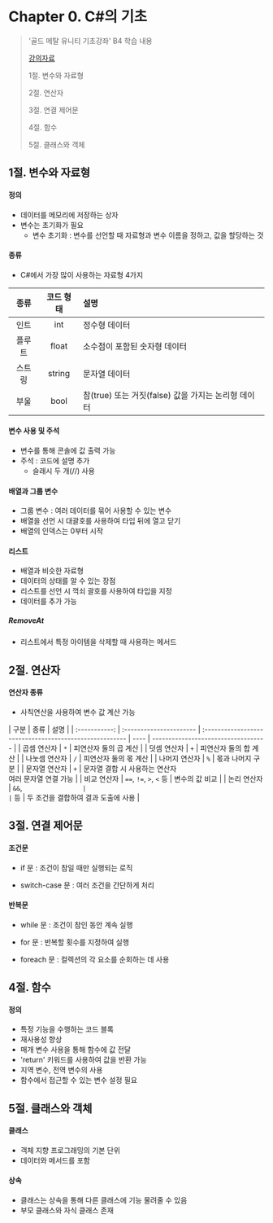 # Chapter 0. C#의 기초

> '골드 메탈 유니티 기초강좌' B4 학습 내용
>
> [강의자료](https://www.youtube.com/watch?v=j6XLEqgq-dE&list=PLO-mt5Iu5TeYI4dbYwWP8JqZMC9iuUIW2&index=5&t=208s)
>
> 1절. 변수와 자료형
>
> 2절. 연산자
>
> 3절. 연결 제어문
>
> 4절. 함수
>
> 5절. 클래스와 객체

## 1절. 변수와 자료형

#### 정의

- 데이터를 메모리에 저장하는 상자
- 변수는 초기화가 필요
  - 변수 초기화 : 변수를 선언할 때 자료형과 변수 이름을 정하고, 값을 할당하는 것

#### 종류

- C#에서 가장 많이 사용하는 자료형 4가지

|  종류  | 코드 형태 | 설명                                                |
| :----: | :-------: | :-------------------------------------------------- |
|  인트  |    int    | 정수형 데이터                                       |
| 플루트 |   float   | 소수점이 포함된 숫자형 데이터                       |
| 스트링 |  string   | 문자열 데이터                                       |
|  부울  |   bool    | 참(true) 또는 거짓(false) 값을 가지는 논리형 데이터 |

#### 변수 사용 및 주석

- 변수를 통해 콘솔에 값 출력 가능
- 주석 : 코드에 설명 추가
  - 슬래시 두 개(//) 사용

#### 배열과 그룹 변수

- 그룹 변수 : 여러 데이터를 묶어 사용할 수 있는 변수
- 배열을 선언 시 대괄호를 사용하여 타입 뒤에 열고 닫기
- 배열의 인덱스는 0부터 시작

#### 리스트

- 배열과 비슷한 자료형
- 데이터의 상태를 알 수 있는 장점
- 리스트를 선언 시 꺽쇠 괄호를 사용하여 타입을 지정
- 데이터를 추가 가능

##### RemoveAt

- 리스트에서 특정 아이템을 삭제할 때 사용하는 메서드

## 2절. 연산자

#### 연산자 종류

- 사칙연산을 사용하여 변수 값 계산 가능

|     구분      | 종류                    | 설명                                                    |
| :-----------: | :---------------------- | :------------------------------------------------------ | ---- | ----------------------------------- |
|  곱셈 연산자  | `*`                     | 피연산자 둘의 곱 계산                                   |
|  덧셈 연산자  | `+`                     | 피연산자 둘의 합 계산                                   |
| 나눗셈 연산자 | `/`                     | 피연산자 둘의 몫 계산                                   |
| 나머지 연산자 | `%`                     | 몫과 나머지 구분                                        |
| 문자열 연산자 | `+`                     | 문자열 결합 시 사용하는 연산자<br>여러 문자열 연결 가능 |
|  비교 연산자  | `==`, `!=`, `>`, `<` 등 | 변수의 값 비교                                          |
|  논리 연산자  | `&&`, `                 |                                                         | ` 등 | 두 조건을 결합하여 결과 도출에 사용 |

## 3절. 연결 제어문

#### 조건문

- if 문 : 조건이 참일 때만 실행되는 로직

- switch-case 문 : 여러 조건을 간단하게 처리

#### 반복문

- while 문 : 조건이 참인 동안 계속 실행

- for 문 : 반복할 횟수를 지정하여 실행

- foreach 문 : 컬렉션의 각 요소를 순회하는 데 사용

## 4절. 함수

#### 정의

- 특정 기능을 수행하는 코드 블록
- 재사용성 향상
- 매개 변수 사용을 통해 함수에 값 전달
- 'return' 키워드를 사용하여 값을 반환 가능
- 지역 변수, 전역 변수의 사용
- 함수에서 접근할 수 있는 변수 설정 필요

## 5절. 클래스와 객체

#### 클래스

- 객체 지향 프로그래밍의 기본 단위
- 데이터와 메서드를 포함

#### 상속

- 클래스는 상속을 통해 다른 클래스에 기능 물려줄 수 있음
- 부모 클래스와 자식 클래스 존재

